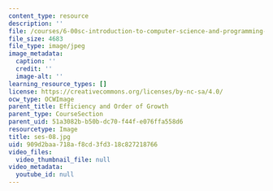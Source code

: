 ```yaml
---
content_type: resource
description: ''
file: /courses/6-00sc-introduction-to-computer-science-and-programming-spring-2011/909d2baa718af8cd3fd318c827218766_ses-08.jpg
file_size: 4683
file_type: image/jpeg
image_metadata:
  caption: ''
  credit: ''
  image-alt: ''
learning_resource_types: []
license: https://creativecommons.org/licenses/by-nc-sa/4.0/
ocw_type: OCWImage
parent_title: Efficiency and Order of Growth
parent_type: CourseSection
parent_uid: 51a3082b-b50b-dc70-f44f-e076ffa558d6
resourcetype: Image
title: ses-08.jpg
uid: 909d2baa-718a-f8cd-3fd3-18c827218766
video_files:
  video_thumbnail_file: null
video_metadata:
  youtube_id: null
---
```

